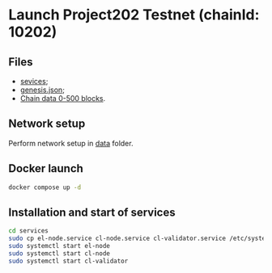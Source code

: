 # Launch Project202 Testnet (chainId: 10202)


## Files
  - [sevices](./sevices);
  - [genesis.json](./data/el-node/genesis.json);
  - [Сhain data 0-500 blocks](./data/el-node/chain_0-500).


## Network setup
Perform network setup in [data](./data) folder.


## Docker launch
```bash
docker compose up -d
```


## Installation and start of services
```bash
cd services
sudo cp el-node.service cl-node.service cl-validator.service /etc/systemd/system/
sudo systemctl start el-node
sudo systemctl start cl-node
sudo systemctl start cl-validator
```
